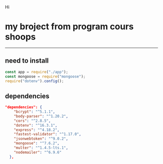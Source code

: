 Hi
# my broject from program cours shoops
---
## need to install 
```javascript
const app = require("./app");
const mongoose = require("mongoose");
require("dotenv").config();
```
## dependencies
```json
"dependencies": {
    "bcrypt": "^5.1.1",
    "body-parser": "^1.20.2",
    "cors": "^2.8.5",
    "dotenv": "^16.3.1",
    "express": "^4.18.2",
    "fastest-validator": "^1.17.0",
    "jsonwebtoken": "^9.0.2",
    "mongoose": "^7.6.2",
    "multer": "^1.4.5-lts.1",
    "nodemailer": "^6.9.6"
  },
```
